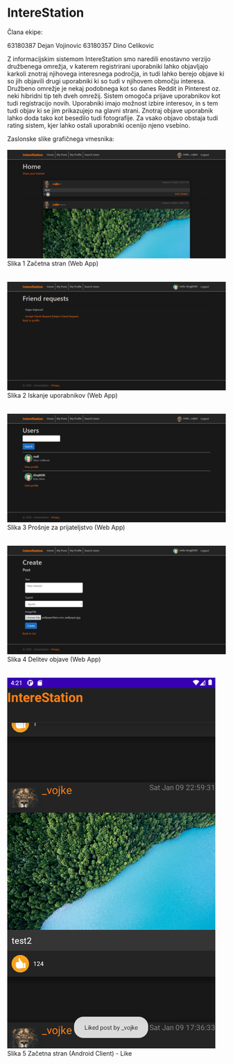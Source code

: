 # IntereStation

Člana ekipe:

63180387 Dejan Vojinovic
63180357 Dino Celikovic

Z informacijskim sistemom IntereStation smo naredili enostavno verzijo družbenega omrežja, v katerem registrirani uporabniki lahko objavljajo karkoli znotraj njihovega interesnega področja, in tudi lahko berejo objave ki so jih objavili drugi uporabniki ki so tudi v njihovem območju interesa. Družbeno omrežje je nekaj podobnega kot so danes Reddit in Pinterest oz. neki hibridni tip teh dveh omrežij. Sistem omogoča prijave uporabnikov kot tudi registracijo novih. Uporabniki imajo možnost izbire interesov, in s tem tudi objav ki se jim prikazujejo na glavni strani. Znotraj objave uporabnik lahko doda tako kot besedilo tudi fotografije. Za vsako objavo obstaja tudi rating sistem, kjer lahko ostali uporabniki ocenijo njeno vsebino.

Zaslonske slike grafičnega vmesnika:
<br><br>
![](images/1.png)
Slika 1 Začetna stran (Web App)
<br><br><br>
![](images/3.png)
Slika 2 Iskanje uporabnikov (Web App)
<br><br><br>
![](images/2.png)
Slika 3 Prošnje za prijateljstvo (Web App)
<br><br><br>
![](images/4.png)
Slika 4 Delitev objave (Web App)
<br><br><br>
![](images/5.png)
Slika 5 Začetna stran (Android Client) - Like
